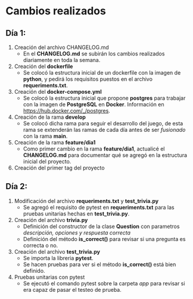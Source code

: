 # Cambios realizados

## Día 1:

1. Creación del archivo CHANGELOG.md
    - En el **CHANGELOG.md** se subirán los cambios realizados diariamente en toda la semana.
2. Creación del **dockerfile**
    - Se colocó la estructura inicial de un dockerfile con la imagen de **python**, y pedirá los requisitos puestos en el archivo **requeriments.txt**. 
3. Creación del **docker-compose.yml**
    - Se colocó la estructura inicial que propone **postgres** para trabajar con la imagen de **PostgreSQL** en **Docker**. 
    Información en https://hub.docker.com/_/postgres. 
4. Creación de la rama **develop**
    - Se colocó dicha rama para seguir el desarrollo del juego, de esta rama se extenderán las ramas de cada día antes de ser *fusionado* con la rama **main**.
5. Creación de la rama **feature/dia1**
    - Como primer cambio en la rama **feature/dia1**, actualicé el **CHANGELOG.md** para documentar qué se agregó en la estructura inicial del proyecto.
6. Creación del primer tag del proyecto

## Día 2:

1. Modificación del archivo **requeriments.txt** y **test_trivia.py** 
    - Se agregó el requisito de pytest en **requeriments.txt** para las pruebas unitarias hechas en **test_trivia.py**.
2. Creación del archivo **trivia.py**
    - Definición del constructor de la clase **Question** con parametros *descripción, opciones y respuesta correcta*
    - Definición del método **is_correct()** para revisar si una pregunta es correcta o no.
3. Creación del archivo **test_trivia.py**
    - Se importa la libreria **pytest**.
    - Se hacen pruebas para ver si el método **is_correct()** está bien definido.
4. Pruebas unitarias con pytest
    - Se ejecutó el comando pytest sobre la carpeta *app* para revisar si era capaz de pasar el testeo de prueba.